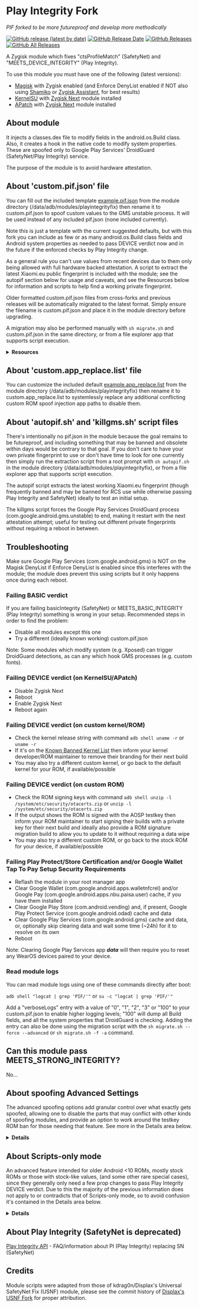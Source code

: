 # Play Integrity Fork
*PIF forked to be more futureproof and develop more methodically*

[![GitHub release (latest by date)](https://img.shields.io/github/v/release/osm0sis/PlayIntegrityFork?label=Release&color=blue&style=flat)](https://github.com/osm0sis/PlayIntegrityFork/releases/latest)
[![GitHub Release Date](https://img.shields.io/github/release-date/osm0sis/PlayIntegrityFork?label=Release%20Date&color=brightgreen&style=flat)](https://github.com/osm0sis/PlayIntegrityFork/releases)
[![GitHub Releases](https://img.shields.io/github/downloads/osm0sis/PlayIntegrityFork/latest/total?label=Downloads%20%28Latest%20Release%29&color=blue&style=flat)](https://github.com/osm0sis/PlayIntegrityFork/releases/latest)
[![GitHub All Releases](https://img.shields.io/github/downloads/osm0sis/PlayIntegrityFork/total?label=Total%20Downloads%20%28All%20Releases%29&color=brightgreen&style=flat)](https://github.com/osm0sis/PlayIntegrityFork/releases)

A Zygisk module which fixes "ctsProfileMatch" (SafetyNet) and "MEETS_DEVICE_INTEGRITY" (Play Integrity).

To use this module you must have one of the following (latest versions):

- [Magisk](https://github.com/topjohnwu/Magisk) with Zygisk enabled (and Enforce DenyList enabled if NOT also using [Shamiko](https://github.com/LSPosed/LSPosed.github.io/releases) or [Zygisk Assistant](https://github.com/snake-4/Zygisk-Assistant), for best results)
- [KernelSU](https://github.com/tiann/KernelSU) with [Zygisk Next](https://github.com/Dr-TSNG/ZygiskNext) module installed
- [APatch](https://github.com/bmax121/APatch) with [Zygisk Next](https://github.com/Dr-TSNG/ZygiskNext) module installed

## About module

It injects a classes.dex file to modify fields in the android.os.Build class. Also, it creates a hook in the native code to modify system properties. These are spoofed only to Google Play Services' DroidGuard (SafetyNet/Play Integrity) service.

The purpose of the module is to avoid hardware attestation.

## About 'custom.pif.json' file

You can fill out the included template [example.pif.json](https://raw.githubusercontent.com/osm0sis/PlayIntegrityFork/main/module/example.pif.json) from the module directory (/data/adb/modules/playintegrityfix) then rename it to custom.pif.json to spoof custom values to the GMS unstable process. It will be used instead of any included pif.json (none included currently).

Note this is just a template with the current suggested defaults, but with this fork you can include as few or as many android.os.Build class fields and Android system properties as needed to pass DEVICE verdict now and in the future if the enforced checks by Play Integrity change.

As a general rule you can't use values from recent devices due to them only being allowed with full hardware backed attestation. A script to extract the latest Xiaomi.eu public fingerprint is included with the module; see the autopif section below for usage and caveats, and see the Resources below for information and scripts to help find a working private fingerprint.

Older formatted custom.pif.json files from cross-forks and previous releases will be automatically migrated to the latest format. Simply ensure the filename is custom.pif.json and place it in the module directory before upgrading.

A migration may also be performed manually with `sh migrate.sh` and custom.pif.json in the same directory, or from a file explorer app that supports script execution.

<details>
<summary><strong>Resources</strong></summary>

- FAQ:
  - [PIF FAQ](https://xdaforums.com/t/pif-faq.4653307/) - Frequently Asked Questions (READ FIRST!)

- Guides:
  - [How-To Guide](https://xdaforums.com/t/module-play-integrity-fix-safetynet-fix.4607985/post-89189572) - Info to help find build.prop files, then manually create and use a custom.pif.json
  - [Complete Noobs' Guide](https://xdaforums.com/t/how-to-search-find-your-own-fingerprints-noob-friendly-a-comprehensive-guide-w-tips-discussion-for-complete-noobs-from-one.4645816/) - A more in-depth basic explainer of the How-To Guide above
  - [UI Workflow Guide](https://xdaforums.com/t/pixelflasher-a-gui-tool-for-flashing-updating-rooting-managing-pixel-phones.4415453/post-87412305) - Build/find, edit, and test custom.pif.json using PixelFlasher on PC
  - [Tasker PIF Testing Helper](https://xdaforums.com/t/pif-testing-helper-tasker-profile-for-testing-fingerprints.4644827/) - Test custom.pif.json using Tasker on device

- Scripts:
  - [gen_pif_custom.sh](https://xdaforums.com/t/tools-zips-scripts-osm0sis-odds-and-ends-multiple-devices-platforms.2239421/post-89173470) - Script to generate a custom.pif.json from device dump build.prop files
  - [pif-test-json-file.sh](https://xdaforums.com/t/module-play-integrity-fix-safetynet-fix.4607985/post-89561228) - Script to automate generating and testing json files to attempt to find working fingerprints 
  - [install-random-fp.sh](https://xdaforums.com/t/script-for-randomly-installing-custom-device-fingerprints.4647408/) - Script to randomly switch between multiple working fingerprints found by the user

</details>

## About 'custom.app_replace.list' file

You can customize the included default [example.app_replace.list](https://raw.githubusercontent.com/osm0sis/PlayIntegrityFork/main/module/example.app_replace.list) from the module directory (/data/adb/modules/playintegrityfix) then rename it to custom.app_replace.list to systemlessly replace any additional conflicting custom ROM spoof injection app paths to disable them.

## About 'autopif.sh' and 'killgms.sh' script files

There's intentionally no pif.json in the module because the goal remains to be futureproof, and including something that may be banned and obsolete within days would be contrary to that goal. If you don't care to have your own private fingerprint to use or don't have time to look for one currently then simply run the extraction script from a root prompt with `sh autopif.sh` in the module directory (/data/adb/modules/playintegrityfix), or from a file explorer app that supports script execution.

The autopif script extracts the latest working Xiaomi.eu fingerprint (though frequently banned and may be banned for RCS use while otherwise passing Play Integrity and SafetyNet) ideally to test an initial setup.

The killgms script forces the Google Play Services DroidGuard process (com.google.android.gms.unstable) to end, making it restart with the next attestation attempt; useful for testing out different private fingerprints without requiring a reboot in between.

## Troubleshooting

Make sure Google Play Services (com.google.android.gms) is NOT on the Magisk DenyList if Enforce DenyList is enabled since this interferes with the module; the module does prevent this using scripts but it only happens once during each reboot.

### Failing BASIC verdict

If you are failing basicIntegrity (SafetyNet) or MEETS_BASIC_INTEGRITY (Play Integrity) something is wrong in your setup. Recommended steps in order to find the problem:

- Disable all modules except this one
- Try a different (ideally known working) custom.pif.json

Note: Some modules which modify system (e.g. Xposed) can trigger DroidGuard detections, as can any which hook GMS processes (e.g. custom fonts).

### Failing DEVICE verdict (on KernelSU/APatch)

- Disable Zygisk Next
- Reboot
- Enable Zygisk Next
- Reboot again

### Failing DEVICE verdict (on custom kernel/ROM)

- Check the kernel release string with command `adb shell uname -r` or `uname -r`
- If it's on the [Known Banned Kernel List](https://xdaforums.com/t/module-play-integrity-fix-safetynet-fix.4607985/post-89308909) then inform your kernel developer/ROM maintainer to remove their branding for their next build
- You may also try a different custom kernel, or go back to the default kernel for your ROM, if available/possible

### Failing DEVICE verdict (on custom ROM)

- Check the ROM signing keys with command `adb shell unzip -l /system/etc/security/otacerts.zip` or `unzip -l /system/etc/security/otacerts.zip`
- If the output shows the ROM is signed with the AOSP testkey then inform your ROM maintainer to start signing their builds with a private key for their next build and ideally also provide a ROM signature migration build to allow you to update to it without requiring a data wipe
- You may also try a different custom ROM, or go back to the stock ROM for your device, if available/possible

### Failing Play Protect/Store Certification and/or Google Wallet Tap To Pay Setup Security Requirements

- Reflash the module in your root manager app
- Clear Google Wallet (com.google.android.apps.walletnfcrel) and/or Google Pay (com.google.android.apps.nbu.paisa.user) cache, if you have them installed
- Clear Google Play Store (com.android.vending) and, if present, Google Play Protect Service (com.google.android.odad) cache and data
- Clear Google Play Services (com.google.android.gms) cache and data, or, optionally skip clearing data and wait some time (~24h) for it to resolve on its own
- Reboot

Note: Clearing Google Play Services app ***data*** will then require you to reset any WearOS devices paired to your device.

### Read module logs

You can read module logs using one of these commands directly after boot:

`adb shell "logcat | grep 'PIF/'"` or `su -c "logcat | grep 'PIF/'"`

Add a "verboseLogs" entry with a value of "0", "1", "2", "3" or "100" to your custom.pif.json to enable higher logging levels; "100" will dump all Build fields, and all the system properties that DroidGuard is checking. Adding the entry can also be done using the migration script with the `sh migrate.sh --force --advanced` or `sh migrate.sh -f -a` command.

## Can this module pass MEETS_STRONG_INTEGRITY?

No...

## About spoofing Advanced Settings

The advanced spoofing options add granular control over what exactly gets spoofed, allowing one to disable the parts that may conflict with other kinds of spoofing modules, and provide an option to work around the testkey ROM ban for those needing that feature. See more in the Details area below.

<details>
<summary><strong>Details</strong></summary>

- Adding the Advanced Settings entries is best done using the migration script with the `sh migrate.sh --force --advanced` or `sh migrate.sh -f -a` command. Other than for the "verboseLogs" entry (see above), they are all 0 (disabled) or 1 (enabled).

- The "spoofBuild" entry (default 1) controls spoofing the Build Fields from the fingerprint; the "spoofProps" entry (default 1) controls spoofing the System Properties from the fingerprint; the "spoofProvider" entry (default 1) controls spoofing the Keystore Provider, and the "spoofSignature" entry (default 0) controls spoofing the ROM Signature.

- For spoofing locked bootloader and attempting to pass Play Integrity STRONG verdict I recommend using my [Tricky Store v1.0.3-mod](https://github.com/osm0sis/TrickyStore) fork builds, though the last [official](https://github.com/5ec1cff/TrickyStore) build with spoof_build_vars disabled (i.e. file deleted) will also work.

- Note: Using Tricky Store to achieve STRONG integrity (with an unrevoked hardware keybox.xml) requires the Advanced Settings "spoofProps" and "spoofProvider" disabled, but to achieve DEVICE integrity (with Tricky Store default AOSP software keybox.xml or a revoked keybox.xml) requires at least "spoofProps" enabled, and some fingerprints may also require "spoofProvider".  More known working private fingerprints can achieve DEVICE integrity using these Advanced Settings in conjunction with Tricky Store than is possible with Tricky Store alone since they require fingerprint props spoofing.

</details>

## About Scripts-only mode

An advanced feature intended for older Android <10 ROMs, mostly stock ROMs or those with stock-like values, (and some other rare special cases), since they generally only need a few prop changes to pass Play Integrity DEVICE verdict. Due to this the majority of the previous information does not apply to or contradicts that of Scripts-only mode, so to avoid confusion it's contained in the Details area below.

<details>
<summary><strong>Details</strong></summary>

- Manually opt-in by creating a file named scripts-only-mode in the module directory, either from a root prompt with `mkdir -p /data/adb/modules/playintegrityfix; touch /data/adb/modules/playintegrityfix/scripts-only-mode` or from a file explorer app, and then re/flashing the module. Scripts-only mode will remain enabled until this file is removed and the module is reflashed again.

- During install all unused default mode files (including custom.pif.json) are removed from the module directory, effectively disabling the Zygisk components of PIF: attestation fallback and device spoofing. You'll see "Scripts-only mode" indicated in the module description in your root manager app.

- For best results, you should still most likely enable Magisk's Enforce DenyList option if NOT also using [Shamiko](https://github.com/LSPosed/LSPosed.github.io/releases) or [Zygisk Assistant](https://github.com/snake-4/Zygisk-Assistant). The module will automatically add the Google Play Services DroidGuard process (com.google.android.gms.unstable) to the Magisk DenyList, if missing, since for Scripts-only mode it's necessary on some configurations (generally Android 9).

</details>

## About Play Integrity (SafetyNet is deprecated)

[Play Integrity API](https://xdaforums.com/t/info-play-integrity-api-replacement-for-safetynet.4479337/) - FAQ/information about PI (Play Integrity) replacing SN (SafetyNet)

## Credits

Module scripts were adapted from those of kdrag0n/Displax's Universal SafetyNet Fix (USNF) module, please see the commit history of [Displax's USNF Fork](https://github.com/Displax/safetynet-fix/tree/dev/magisk) for proper attribution.
